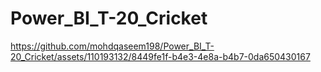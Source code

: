 # Power_BI_T-20_Cricket
https://github.com/mohdqaseem198/Power_BI_T-20_Cricket/assets/110193132/8449fe1f-b4e3-4e8a-b4b7-0da650430167
